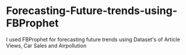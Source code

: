 # Forecasting-Future-trends-using-FBProphet
I used FBProphet for forecasting future trends using Dataset's of Article Views, Car Sales and Airpollution

